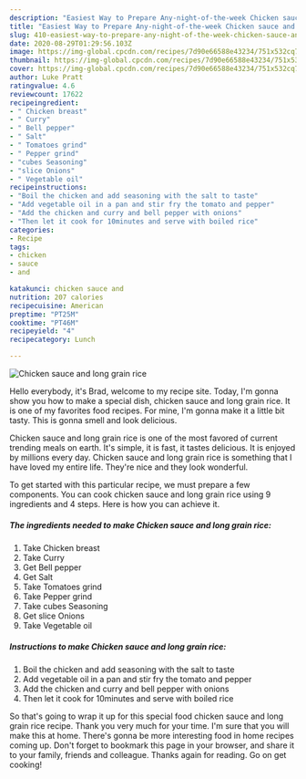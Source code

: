 ```yaml
---
description: "Easiest Way to Prepare Any-night-of-the-week Chicken sauce and long grain rice"
title: "Easiest Way to Prepare Any-night-of-the-week Chicken sauce and long grain rice"
slug: 410-easiest-way-to-prepare-any-night-of-the-week-chicken-sauce-and-long-grain-rice
date: 2020-08-29T01:29:56.103Z
image: https://img-global.cpcdn.com/recipes/7d90e66588e43234/751x532cq70/chicken-sauce-and-long-grain-rice-recipe-main-photo.jpg
thumbnail: https://img-global.cpcdn.com/recipes/7d90e66588e43234/751x532cq70/chicken-sauce-and-long-grain-rice-recipe-main-photo.jpg
cover: https://img-global.cpcdn.com/recipes/7d90e66588e43234/751x532cq70/chicken-sauce-and-long-grain-rice-recipe-main-photo.jpg
author: Luke Pratt
ratingvalue: 4.6
reviewcount: 17622
recipeingredient:
- " Chicken breast"
- " Curry"
- " Bell pepper"
- " Salt"
- " Tomatoes grind"
- " Pepper grind"
- "cubes Seasoning"
- "slice Onions"
- " Vegetable oil"
recipeinstructions:
- "Boil the chicken and add seasoning with the salt to taste"
- "Add vegetable oil in a pan and stir fry the tomato and pepper"
- "Add the chicken and curry and bell pepper with onions"
- "Then let it cook for 10minutes and serve with boiled rice"
categories:
- Recipe
tags:
- chicken
- sauce
- and

katakunci: chicken sauce and 
nutrition: 207 calories
recipecuisine: American
preptime: "PT25M"
cooktime: "PT46M"
recipeyield: "4"
recipecategory: Lunch

---
```



![Chicken sauce and long grain rice](https://img-global.cpcdn.com/recipes/7d90e66588e43234/751x532cq70/chicken-sauce-and-long-grain-rice-recipe-main-photo.jpg)

Hello everybody, it's Brad, welcome to my recipe site. Today, I'm gonna show you how to make a special dish, chicken sauce and long grain rice. It is one of my favorites food recipes. For mine, I'm gonna make it a little bit tasty. This is gonna smell and look delicious.

Chicken sauce and long grain rice is one of the most favored of current trending meals on earth. It's simple, it is fast, it tastes delicious. It is enjoyed by millions every day. Chicken sauce and long grain rice is something that I have loved my entire life. They're nice and they look wonderful.




To get started with this particular recipe, we must prepare a few components. You can cook chicken sauce and long grain rice using 9 ingredients and 4 steps. Here is how you can achieve it.

<!--inarticleads1-->

##### The ingredients needed to make Chicken sauce and long grain rice:

1. Take  Chicken breast
1. Take  Curry
1. Get  Bell pepper
1. Get  Salt
1. Take  Tomatoes grind
1. Take  Pepper grind
1. Take cubes Seasoning
1. Get slice Onions
1. Take  Vegetable oil




<!--inarticleads2-->

##### Instructions to make Chicken sauce and long grain rice:

1. Boil the chicken and add seasoning with the salt to taste
1. Add vegetable oil in a pan and stir fry the tomato and pepper
1. Add the chicken and curry and bell pepper with onions
1. Then let it cook for 10minutes and serve with boiled rice




So that's going to wrap it up for this special food chicken sauce and long grain rice recipe. Thank you very much for your time. I'm sure that you will make this at home. There's gonna be more interesting food in home recipes coming up. Don't forget to bookmark this page in your browser, and share it to your family, friends and colleague. Thanks again for reading. Go on get cooking!
